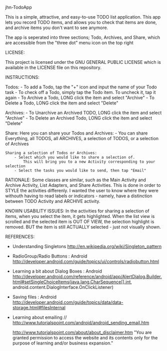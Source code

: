 jhn-TodoApp

This is a simple, attractive, and easy-to-use TODO list application. This app lets you record TODO items, and allows you to check that items are done, and archive items you don't want to see anymore. 

The app is seperated into three sections; Todo, Archives, and Share, which are accessible from the "three dot" menu icon on the top right

LICENSE:

This project is licensed under the GNU GENERAL PUBLIC LICENSE which is available in the LICENSE file on this repository.



INSTRUCTIONS:

Todos:
	- To add a Todo, tap the "+" icon and input the name of your Todo task
	- To check off a Todo, simply tap the Todo item. To uncheck it, tap it again
	- To Archive a Todo, LONG click the item and select "Archive"
	- To Delete a Todo, LONG click the item and select "Delete"

Archives:
	- To Unarchive an Archived TODO, LONG click the item and select "Archive"
	- To Delete an Archived Todo, LONG click the item and select "Delete"

Share:
	Here you can share your Todos and Archives:
		- You can share Everything, all TODOS, all ARCHIVES, a selection of TODOS, or a selection of Archives

	Sharing a selection of Todos or Archives:
		- Select which you would like to share a selection of. 
			This will bring you to a new Activity corresponding to your selection
		- Select the tasks you would like to send, then tap "Email"



RATIONALE:
	Some classes are similar, such as the Main Activity and Archive Activity, List Adapters, and Share Activities. This is done in order to STYLE the activities differenly. I wanted the user to know where they were withouth having to read labels or indicators - namely, have a distinction between TODO Activity and ARCHIVE activity.


KNOWN USABILITY ISSUES:
	In the activities for sharing a selection of items, when you select the item, it gets highlighted. When the list view is scrolled and the selected item is OUT OF VIEW, the selection highlight is removed. BUT the item is still ACTUALLY selected - just not visually shown.





REFERENCES:

- Understanding Singletons
	http://en.wikipedia.org/wiki/Singleton_pattern

- RadioGroup/Radio Buttons : Android 
	http://developer.android.com/guide/topics/ui/controls/radiobutton.html

- Learning a bit about Dialog Boxes : Android
	http://developer.android.com/reference/android/app/AlertDialog.Builder.html#setSingleChoiceItems(java.lang.CharSequence[],int, android.content.DialogInterface.OnClickListener)

- Saving files : Android
	http://developer.android.com/guide/topics/data/data-storage.html#filesInternal
	
- Learning about emailing
	// http://www.tutorialspoint.com/android/android_sending_email.htm

	http://www.tutorialspoint.com/about/about_disclaimer.htm
	"You are granted permission to access the website and its contents only for the purpose of learning and/or business expansion."

	
